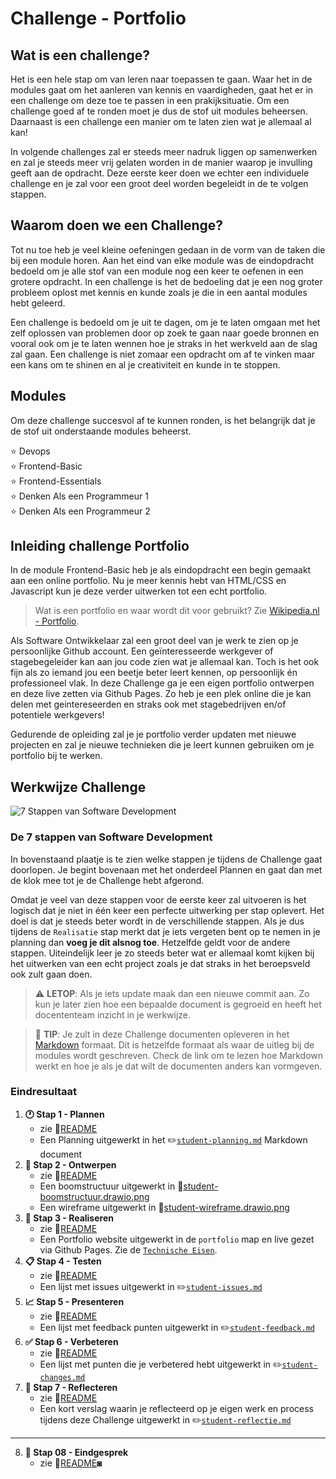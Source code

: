 # Challenge - Portfolio

## Wat is een challenge?

Het is een hele stap om van leren naar toepassen te gaan. Waar het in de modules gaat om het aanleren van kennis en vaardigheden, gaat het er in een challenge om deze toe te passen in een prakijksituatie. Om een challenge goed af te ronden moet je dus de stof uit modules beheersen. Daarnaast is een challenge een manier om te laten zien wat je allemaal al kan!

In volgende challenges zal er steeds meer nadruk liggen op samenwerken en zal je steeds meer vrij gelaten worden in de manier waarop je invulling geeft aan de opdracht. Deze eerste keer doen we echter een individuele challenge en je zal voor een groot deel worden begeleidt in de te volgen stappen.

## Waarom doen we een Challenge?

Tot nu toe heb je veel kleine oefeningen gedaan in de vorm van de taken die bij een module horen. Aan het eind van elke module was de eindopdracht bedoeld om je alle stof van een module nog een keer te oefenen in een grotere opdracht. In een challenge is het de bedoeling dat je een nog groter probleem oplost met kennis en kunde zoals je die in een aantal modules hebt geleerd. 

Een challenge is bedoeld om je uit te dagen, om je te laten omgaan met het zelf oplossen van problemen door op zoek te gaan naar goede bronnen en vooral ook om je te laten wennen hoe je straks in het werkveld aan de slag zal gaan. Een challenge is niet zomaar een opdracht om af te vinken maar een kans om te shinen en al je creativiteit en kunde in te stoppen.

## Modules

Om deze challenge succesvol af te kunnen ronden, is het belangrijk dat je de stof uit onderstaande modules beheerst.

:star: Devops  
:star: Frontend-Basic  
:star: Frontend-Essentials  
:star: Denken Als een Programmeur 1  
:star: Denken Als een Programmeur 2  

## Inleiding challenge Portfolio

In de module Frontend-Basic heb je als eindopdracht een begin gemaakt aan een online portfolio. Nu je meer kennis hebt van HTML/CSS en Javascript kun je deze verder uitwerken tot een echt portfolio.

> Wat is een portfolio en waar wordt dit voor gebruikt? Zie [Wikipedia.nl - Portfolio](https://nl.wikipedia.org/wiki/Portfolio).

Als Software Ontwikkelaar zal een groot deel van je werk te zien op je persoonlijke Github account. Een geïnteresseerde werkgever of stagebegeleider kan aan jou code zien wat je allemaal kan. Toch is het ook fijn als zo iemand jou een beetje beter leert kennen, op persoonlijk én professioneel vlak. In deze Challenge ga je een eigen portfolio ontwerpen en deze live zetten via Github Pages. Zo heb je een plek online die je kan delen met geintereseerden en straks ook met stagebedrijven en/of potentiele werkgevers!

Gedurende de opleiding zal je je portfolio verder updaten met nieuwe projecten en zal je nieuwe technieken die je leert kunnen gebruiken om je portfolio bij te werken. 

## Werkwijze Challenge

![7 Stappen van Software Development](img/7-stappen.jpg)

### De 7 stappen van Software Development

In bovenstaand plaatje is te zien welke stappen je tijdens de Challenge gaat doorlopen. Je begint bovenaan met het onderdeel Plannen en gaat dan met de klok mee tot je de Challenge hebt afgerond. 

Omdat je veel van deze stappen voor de eerste keer zal uitvoeren is het logisch dat je niet in één keer een perfecte uitwerking per stap oplevert. Het doel is dat je steeds beter wordt in de verschillende stappen. Als je dus tijdens de `Realisatie` stap merkt dat je iets vergeten bent op te nemen in je planning dan **voeg je dit alsnog toe**. Hetzelfde geldt voor de andere stappen. Uiteindelijk leer je zo steeds beter wat er allemaal komt kijken bij het uitwerken van een echt project zoals je dat straks in het beroepsveld ook zult gaan doen.

> :warning: **LETOP**: Als je iets update maak dan een nieuwe commit aan. Zo kun je later zien hoe een bepaalde document is gegroeid en heeft het docententeam inzicht in je werkwijze.

> :rocket: **TIP**: Je zult in deze Challenge documenten opleveren in het [Markdown](https://guides.github.com/features/mastering-markdown/) formaat. Dit is hetzelfde formaat als waar de uitleg bij de modules wordt geschreven. Check de link om te lezen hoe Markdown werkt en hoe je als je dat wilt de documenten anders kan vormgeven.

### Eindresultaat

1. **:clock1: Stap 1 - Plannen**
   - zie :scroll:[README](01-Challenge/Taak01-Plannen/README.md)
   - Een Planning uitgewerkt in het :pencil2:[`student-planning.md`](01-Challenge/Taak01-Plannen/student-planning.md) Markdown document
2. **:art: Stap 2 - Ontwerpen**
   - zie :scroll:[README](01-Challenge/Taak02-Ontwerpen/README.md)
   - Een boomstructuur uitgewerkt in :art:[student-boomstructuur.drawio.png](01-Challenge/Taak02-Ontwerpen/student-boomstructuur.drawio.png)
   - Een wireframe uitgewerkt in :art:[student-wireframe.drawio.png](01-Challenge/Taak02-Ontwerpen/student-wireframe.drawio.png)
3. **:construction: Stap 3 - Realiseren**
   - zie :scroll:[README](01-Challenge/Taak03-Realiseren/README.md)
   - Een Portfolio website uitgewerkt in de `portfolio` map en live gezet via Github Pages. Zie de [`Technische Eisen`](01-Challenge/Taak03-Realiseren/technische-eisen.md).
4. **:clipboard: Stap 4 - Testen**
   - zie :scroll:[README](01-Challenge/Taak04-Testen/README.md)
   - Een lijst met issues uitgewerkt in :pencil2:[`student-issues.md`](01-Challenge/Taak04-Testen/student-issues.md)
5. **:chart_with_upwards_trend: Stap 5 - Presenteren**
   - zie :scroll:[README](01-Challenge/Taak05-Presenteren/README.md)
   - Een lijst met feedback punten uitgewerkt in :pencil2:[`student-feedback.md`](01-Challenge/Taak05-Presenteren/student-feedback.md)
6. **:white_check_mark: Stap 6 - Verbeteren**
   - zie :scroll:[README](01-Challenge/Taak06-Verbeteren/README.md)
   - Een lijst met punten die je verbetered hebt uitgewerkt in :pencil2:[`student-changes.md`](01-Challenge/Taak06-Verbeteren/student-changes.md) 
7. **:thought_balloon: Stap 7 - Reflecteren**
   - zie :scroll:[README](01-Challenge/Taak07-Reflecteren/README.md)
   - Een kort verslag waarin je reflecteerd op je eigen werk en process tijdens deze Challenge uitgewerkt in :pencil2:[`student-reflectie.md`](01-Challenge/Taak07-Reflecteren/student-reflectie.md)
------
8. **:speech_balloon: Stap 08 - Eindgesprek**
   - zie :scroll:[README](01-Challenge/Taak08-Eindgesprek/README.md)◙
